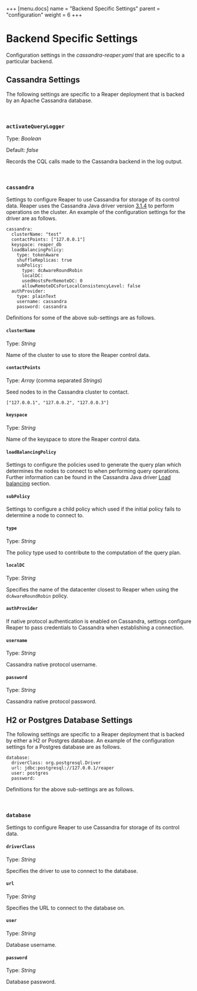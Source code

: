 +++
[menu.docs]
name = "Backend Specific Settings"
parent = "configuration"
weight = 6
+++

# Backend Specific Settings

Configuration settings in the *cassandra-reaper.yaml* that are specific to a particular backend.

## Cassandra Settings

The following settings are specific to a Reaper deployment that is backed by an Apache Cassandra database.

</br>

### `activateQueryLogger`

Type: *Boolean*

Default: *false*

Records the CQL calls made to the Cassandra backend in the log output.

</br>

### `cassandra`

Settings to configure Reaper to use Cassandra for storage of its control data. Reaper uses the Cassandra Java driver version [3.1.4](http://docs.datastax.com/en/developer/java-driver/3.1/) to perform operations on the cluster. An example of the configuration settings for the driver are as follows.

    cassandra:
      clusterName: "test"
      contactPoints: ["127.0.0.1"]
      keyspace: reaper_db
      loadBalancingPolicy:
        type: tokenAware
        shuffleReplicas: true
        subPolicy:
          type: dcAwareRoundRobin
          localDC:
          usedHostsPerRemoteDC: 0
          allowRemoteDCsForLocalConsistencyLevel: false
      authProvider:
        type: plainText
        username: cassandra
        password: cassandra

Definitions for some of the above sub-settings are as follows.

#### `clusterName`

Type: *String*

Name of the cluster to use to store the Reaper control data.

#### `contactPoints`

Type: *Array* (comma separated *Strings*)

Seed nodes to in the Cassandra cluster to contact.

    ["127.0.0.1", "127.0.0.2", "127.0.0.3"]

#### `keyspace`

Type: *String*

Name of the keyspace to store the Reaper control data.

#### `loadBalancingPolicy`

Settings to configure the policies used to generate the query plan which determines the nodes to connect to when performing query operations. Further information can be found in the Cassandra Java driver [Load balancing](http://docs.datastax.com/en/developer/java-driver/3.1/manual/load_balancing/) section.

#### `subPolicy`

Settings to configure a child policy which used if the initial policy fails to determine a node to connect to.

#### `type`

Type: *String*

The policy type used to contribute to the computation of the query plan.

#### `localDC`

Type: *String*

Specifies the name of the datacenter closest to Reaper when using the `dcAwareRoundRobin` policy.

#### `authProvider`

If native protocol authentication is enabled on Cassandra,  settings configure Reaper to pass credentials to Cassandra when establishing a connection.

#### `username`

Type: *String*

Cassandra native protocol username.

#### `password`

Type: *String*

Cassandra native protocol password.

## H2 or Postgres Database Settings

The following settings are specific to a Reaper deployment that is backed by either a H2 or Postgres database. An example of the configuration settings for a Postgres database are as follows.

    database:
      driverClass: org.postgresql.Driver
      url: jdbc:postgresql://127.0.0.1/reaper
      user: postgres
      password:

Definitions for the above sub-settings are as follows.

</br>

### `database`

Settings to configure Reaper to use Cassandra for storage of its control data.

#### `driverClass`

Type: *String*

Specifies the driver to use to connect to the database.

#### `url`

Type: *String*

Specifies the URL to connect to the database on.

#### `user`

Type: *String*

Database username.

#### `password`

Type: *String*

Database password.